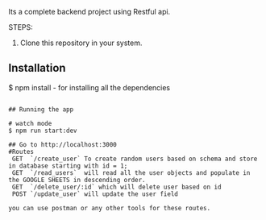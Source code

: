 

Its a complete backend project using Restful api.

STEPS:  

1. Clone this repository in your system.
  
## Installation

$ npm install  - for installing all the dependencies
```

## Running the app

# watch mode
$ npm run start:dev

## Go to http://localhost:3000
#Routes
 GET  `/create_user` To create random users based on schema and store in database starting with id = 1;
 GET  `/read_users`  will read all the user objects and populate in the GOOGLE SHEETS in descending order.
 GET  `/delete_user/:id` which will delete user based on id
 POST `/update_user` will update the user field

you can use postman or any other tools for these routes.
 




